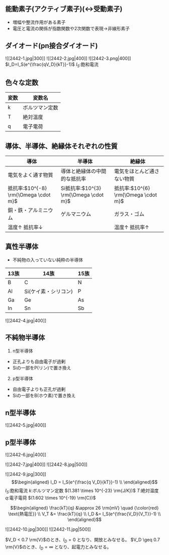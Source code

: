 ## 能動素子(アクティブ素子)($\leftrightarrow$受動素子)
- 増幅や整流作用がある素子
- 電圧と電流の関係が指数関数や$2$次関数で表現$\to$非線形素子

## ダイオード(pn接合ダイオード)
![[2442-1.jpg|300]]
![[2442-2.jpg|400]]
![[2442-3.png|400]]
$I_D=I_S(e^{\frac{qV_D}{kT}}-1)$
$I_S$:飽和電流

## 色々な定数
| 変数 | 変数名 |
| ---- | ---- |
| k | ボルツマン定数 |
| T | 絶対温度 |
| q | 電子電荷 |

## 導体、半導体、絶縁体それぞれの性質
| 導体 | 半導体 | 絶縁体 |
| ---- | ---- | ---- |
| 電気をよく通す物質 | 導体と絶縁体の中間的な抵抗率 | 電気をほとんど通さない物質 |
| 抵抗率:$10^{-8} \rm{\Omega \cdot m}$ | Si抵抗率:$10^{3} \rm{\Omega \cdot m}$ | 抵抗率:$10^{6} \rm{\Omega \cdot m}$ |
| 銅・鉄・アルミニウム | ゲルマニウム | ガラス・ゴム |
| 温度$\uparrow$ 抵抗率$\downarrow$ | | 温度$\uparrow$ 抵抗率$\uparrow$ |

## 真性半導体
- 不純物の入っていない純粋の半導体

| $13$族 | $14$族 | $15$族 |
| ---- | ---- | ---- |
| B | C | N |
| Al | Si(ケイ素・シリコン) | P |
| Ga | Ge | As |
| In | Sn | Sb |

![[2442-4.jpg|400]]

## 不純物半導体
1. n型半導体
  - 正孔よりも自由電子が過剰
  - Siの一部をP(リン)で置き換え

2. p型半導体
  - 自由電子よりも正孔が過剰
  - Siの一部をB(ホウ素)で置き換え

## n型半導体
![[2442-5.jpg|400]]

## p型半導体
![[2442-6.jpg|400]]

![[2442-7.jpg|400]]
![[2442-8.jpg|500]]

![[2442-9.jpg|300]]
$$\begin{aligned}
I_D = I_S(e^{\frac{q V_D}{kT}}-1) \\
\end{aligned}$$
$I_S$:飽和電流
$k$:ボルツマン定数 $(1.381 \times 10^{-23} \rm{J/K})$
$T$:絶対温度
$q$:電子電荷 $(1.602 \times 10^{-19} \rm{C})$

$$\begin{aligned}
\frac{kT}{q} &\approx 26 \rm{mV} \quad {\color{red} \text{熱電圧}} \\
V_T &= \frac{kT}{q} \\
I_D &= I_S(e^{\frac{V_D}{V_T}}-1) \\
\end{aligned}$$

![[2442-10.jpg|300]]
![[2442-11.jpg|500]]

$V_D < 0.7 \rm{V}$のとき、$I_D = 0$ となり、開放とみなせる。
$V_D \geq 0.7 \rm{V}$のとき、$I_D = \infty$ となり、起電力とみなせる。


